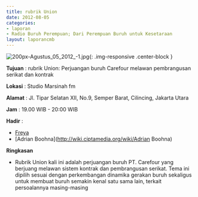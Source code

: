 ```yaml
---
title: rubrik Union
date: 2012-08-05
categories:
- laporan
- Radio Buruh Perempuan; Dari Perempuan Buruh untuk Kesetaraan
layout: laporancmb
---
```



![200px-Agustus_05_2012_-1.jpg](/uploads/200px-Agustus_05_2012_-1.jpg){: .img-responsive .center-block }


**Tujuan** : rubrik Union: Perjuangan buruh Carefour melawan pembrangusan serikat dan kontrak 

**Lokasi** : Studio Marsinah fm 

**Alamat** : Jl. Tipar Selatan XII, No.9, Semper Barat, Cilincing, Jakarta Utara 

**Jam** : 19.00 WIB - 20:00 WIB 

**Hadir** :
* [Freya](http://wiki.ciptamedia.org/wiki/Freya)
* [Adrian Boohna](http://wiki.ciptamedia.org/wiki/Adrian Boohna)


**Ringkasan**  
* Rubrik Union kali ini adalah perjuangan buruh PT. Carefour yang berjuang melawan sistem kontrak dan pembrangusan serikat. Tema ini dipilih sesuai dengan perkembangan dinamika gerakan buruh sekaligus untuk membuat buruh semakin kenal satu sama lain, terkait persoalannya masing-masing
